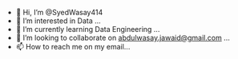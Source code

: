 - 👋 Hi, I’m @SyedWasay414
- 👀 I’m interested in Data ...
- 🌱 I’m currently learning Data Engineering ...
- 💞️ I’m looking to collaborate on abdulwasay.jawaid@gmail.com ...
- 📫 How to reach me on my email...

<!---
SyedWasay414/SyedWasay414 is a ✨ special ✨ repository because its `README.md` (this file) appears on your GitHub profile.
You can click the Preview link to take a look at your changes.
--->

